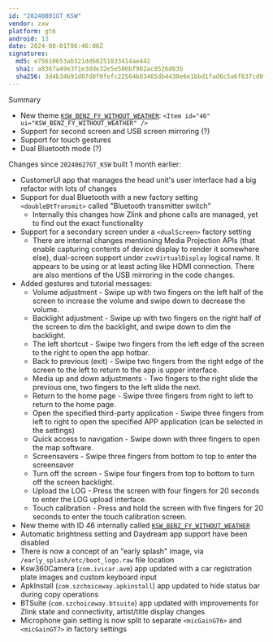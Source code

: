 ```yaml
---
id: "20240801GT_KSW"
vendor: zxw
platform: gt6
android: 13
date: 2024-08-01T06:46:06Z
signatures:
  md5: e75610653ab321dd60251833414ae442
  sha1: a8367a49e3f1e3dde32e5e586bf982ac8526d63b
  sha256: 3d4b34b91d87d0f0fefc22564b83465db4430e6e1bbd1fad6c5a6f637cd0fb0d
---
```

Summary
- New theme [`KSW_BENZ_FY_WITHOUT_WEATHER`](/headunits/themes/zxw/46-ksw_benz_fy_without_weather): `<Item id="46" ui="KSW_BENZ_FY_WITHOUT_WEATHER" />`
- Support for second screen and USB screen mirroring (?)
- Support for touch gestures
- Dual Bluetooth mode (?)

Changes since `20240627GT_KSW` built 1 month earlier:
- CustomerUI app that manages the head unit's user interface had a big refactor with lots of changes
- Support for dual Bluetooth with a new factory setting `<doubleBtTransmit>` called "Bluetooth transmitter switch"
    - Internally this changes how Zlink and phone calls are managed, yet to find out the exact functionality
- Support for a secondary screen under a `<dualScreen>` factory setting
    - There are internal changes mentioning Media Projection APIs (that enable capturing contents of device display to render it somewhere else), dual-screen support under `zxwVirtualDisplay` logical name. It appears to be using or at least acting like HDMI connection. There are also mentions of the USB mirroring in the code changes.
- Added gestures and tutorial messages:
    - Volume adjustment - Swipe up with two fingers on the left half of the screen to increase the volume and swipe down to decrease the volume.
    - Backlight adjustment - Swipe up with two fingers on the right half of the screen to dim the backlight, and swipe down to dim the backlight.
    - The left shortcut - Swipe two fingers from the left edge of the screen to the right to open the app hotbar.
    - Back to previous (exit) - Swipe two fingers from the right edge of the screen to the left to return to the app is upper interface.
    - Media up and down adjustments - Two fingers to the right slide the previous one, two fingers to the left slide the next.
    - Return to the home page - Swipe three fingers from right to left to return to the home page.
    - Open the specified third-party application - Swipe three fingers from left to right to open the specified APP application (can be selected in the settings)
    - Quick access to navigation - Swipe down with three fingers to open the map software.
    - Screensavers - Swipe three fingers from bottom to top to enter the screensaver
    - Turn off the screen - Swipe four fingers from top to bottom to turn off the screen backlight.
    - Upload the LOG - Press the screen with four fingers for 20 seconds to enter the LOG upload interface.
    - Touch calibration - Press and hold the screen with five fingers for 20 seconds to enter the touch calibration screen.
- New theme with ID 46 internally called [`KSW_BENZ_FY_WITHOUT_WEATHER`](/headunits/themes/zxw/46-ksw_benz_fy_without_weather)
- Automatic brightness setting and Daydream app support have been disabled
- There is now a concept of an "early splash" image, via `/early_splash/etc/boot_logo.raw` file location
- Ksw360Camera (`com.ivicar.avm`) app updated with a car registration plate images and custom keyboard input
- ApkInstall (`com.szchoiceway.apkinstall`) app updated to hide status bar during copy operations
- BTSuite (`com.szchoiceway.btsuite`) app updated with improvements for Zlink state and connectivity, artist/title display changes
- Microphone gain setting is now split to separate `<micGainGT6>` and `<micGainGT7>` in factory settings
